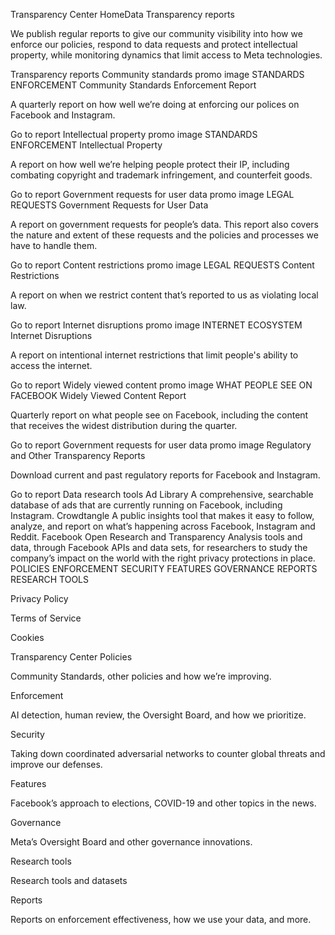 Transparency Center
HomeData
Transparency reports

We publish regular reports to give our community visibility into how we enforce our policies, respond to data requests and protect intellectual property, while monitoring dynamics that limit access to Meta technologies.

Transparency reports
Community standards promo image
STANDARDS ENFORCEMENT
Community Standards Enforcement Report

A quarterly report on how well we’re doing at enforcing our polices on Facebook and Instagram.

Go to report
Intellectual property promo image
STANDARDS ENFORCEMENT
Intellectual Property

A report on how well we’re helping people protect their IP, including combating copyright and trademark infringement, and counterfeit goods.

Go to report
Government requests for user data promo image
LEGAL REQUESTS
Government Requests for User Data

A report on government requests for people’s data. This report also covers the nature and extent of these requests and the policies and processes we have to handle them.

Go to report
Content restrictions promo image
LEGAL REQUESTS
Content Restrictions

A report on when we restrict content that’s reported to us as violating local law.

Go to report
Internet disruptions promo image
INTERNET ECOSYSTEM
Internet Disruptions

A report on intentional internet restrictions that limit people's ability to access the internet.

Go to report
Widely viewed content promo image
WHAT PEOPLE SEE ON FACEBOOK
Widely Viewed Content Report

Quarterly report on what people see on Facebook, including the content that receives the widest distribution during the quarter.

Go to report
Government requests for user data promo image
Regulatory and Other Transparency Reports

Download current and past regulatory reports for Facebook and Instagram.

Go to report
Data research tools
Ad Library
A comprehensive, searchable database of ads that are currently running on Facebook, including Instagram.
Crowdtangle
A public insights tool that makes it easy to follow, analyze, and report on what’s happening across Facebook, Instagram and Reddit.
Facebook Open Research and Transparency
Analysis tools and data, through Facebook APIs and data sets, for researchers to study the company’s impact on the world with the right privacy protections in place.
POLICIES
ENFORCEMENT
SECURITY
FEATURES
GOVERNANCE
REPORTS
RESEARCH TOOLS

Privacy Policy

Terms of Service

Cookies

Transparency Center
Policies

Community Standards, other policies and how we’re improving.

Enforcement

AI detection, human review, the Oversight Board, and how we prioritize.

Security

Taking down coordinated adversarial networks to counter global threats and improve our defenses.

Features

Facebook’s approach to elections, COVID-19 and other topics in the news.

Governance

Meta’s Oversight Board and other governance innovations.

Research tools

Research tools and datasets

Reports

Reports on enforcement effectiveness, how we use your data, and more.